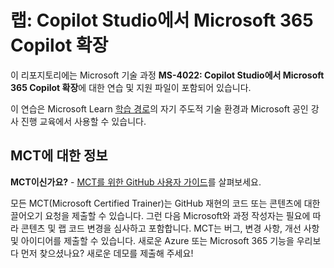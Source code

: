 # 랩: Copilot Studio에서 Microsoft 365 Copilot 확장

이 리포지토리에는 Microsoft 기술 과정 **MS-4022: Copilot Studio에서 Microsoft 365 Copilot 확장**에 대한 연습 및 지원 파일이 포함되어 있습니다.

이 연습은 Microsoft Learn [학습 경로](https://learn.microsoft.com/training/paths/extend-microsoft-365-copilot-studio/)의 자기 주도적 기술 환경과 Microsoft 공인 강사 진행 교육에서 사용할 수 있습니다.

## MCT에 대한 정보

**MCT이신가요?** - [MCT를 위한 GitHub 사용자 가이드](https://microsoftlearning.github.io/MCT-User-Guide/)를 살펴보세요.

모든 MCT(Microsoft Certified Trainer)는 GitHub 재현의 코드 또는 콘텐츠에 대한 끌어오기 요청을 제출할 수 있습니다. 그런 다음 Microsoft와 과정 작성자는 필요에 따라 콘텐츠 및 랩 코드 변경을 심사하고 포함합니다. MCT는 버그, 변경 사항, 개선 사항 및 아이디어를 제출할 수 있습니다. 새로운 Azure 또는 Microsoft 365 기능을 우리보다 먼저 찾으셨나요? 새로운 데모를 제출해 주세요!
